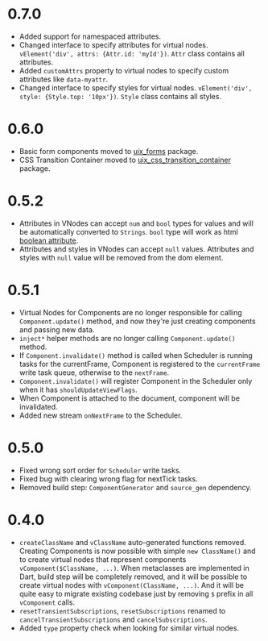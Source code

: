 # 0.7.0

- Added support for namespaced attributes.
- Changed interface to specify attributes for virtual
  nodes. `vElement('div', attrs: {Attr.id: 'myId'})`. `Attr` class
  contains all attributes.
- Added `customAttrs` property to virtual nodes to specify custom
  attributes like `data-myattr`.
- Changed interface to specify styles for virtual
  nodes. `vElement('div', style: {Style.top: '10px'})`. `Style` class
  contains all styles.

# 0.6.0

- Basic form components moved to
  [uix_forms](https://github.com/localvoid/uix_forms) package.
- CSS Transition Container moved to
  [uix_css_transition_container](https://github.com/localvoid/uix_css_transition_container)
  package.

# 0.5.2

- Attributes in VNodes can accept `num` and `bool` types for values
  and will be automatically converted to `Strings`. `bool` type will
  work as html
  [boolean attribute](https://html.spec.whatwg.org/multipage/infrastructure.html#boolean-attributes).
- Attributes and styles in VNodes can accept `null` values. Attributes
  and styles with `null` value will be removed from the dom element.

# 0.5.1

- Virtual Nodes for Components are no longer responsible for calling
  `Component.update()` method, and now they're just creating
  components and passing new data.
- `inject*` helper methods are no longer calling `Component.update()`
  method.
- If `Component.invalidate()` method is called when Scheduler is
  running tasks for the currentFrame, Component is registered to the
  `currentFrame` write task queue, otherwise to the `nextFrame`.
- `Component.invalidate()` will register Component in the Scheduler
  only when it has `shouldUpdateViewFlags`.
- When Component is attached to the document, component will be
  invalidated.
- Added new stream `onNextFrame` to the Scheduler.

# 0.5.0

- Fixed wrong sort order for `Scheduler` write tasks.
- Fixed bug with clearing wrong flag for nextTick tasks.
- Removed build step: `ComponentGenerator` and `source_gen`
  dependency.

# 0.4.0

- `createClassName` and `vClassName` auto-generated functions removed.
  Creating Components is now possible with simple `new ClassName()` and
  to create virtual nodes that represent components
  `vComponent($ClassName, ...)`. When metaclasses are implemented in
  Dart, build step will be completely removed, and it will be possible to
  create virtual nodes with `vComponent(ClassName, ...)`. And it will be
  quite easy to migrate existing codebase just by removing `$` prefix
  in all `vComponent` calls.
- `resetTransientSubscriptions`, `resetSubscriptions` renamed to
  `cancelTransientSubscriptions` and `cancelSubscriptions`.
- Added `type` property check when looking for similar virtual nodes.
